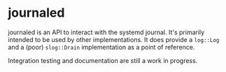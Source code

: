 # journaled
journaled is an API to interact with the systemd journal.  It's primarily
intended to be used by other implementations.  It does provide a `log::Log` and
a (poor) `slog::Drain` implementation as a point of reference.

Integration testing and documentation are still a work in progress.
